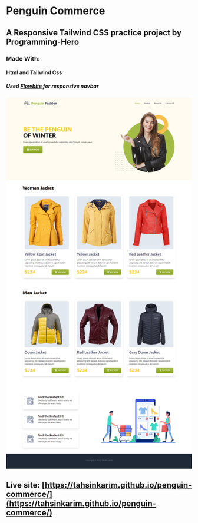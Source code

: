 # Penguin Commerce

## A Responsive Tailwind CSS practice project by Programming-Hero

### Made With:

#### Html and Tailwind Css

##### Used [Flowbite](https://flowbite.com/) for responsive navbar

![](./images/screenshot.png)

## Live site: [https://tahsinkarim.github.io/penguin-commerce/](https://tahsinkarim.github.io/penguin-commerce/)
